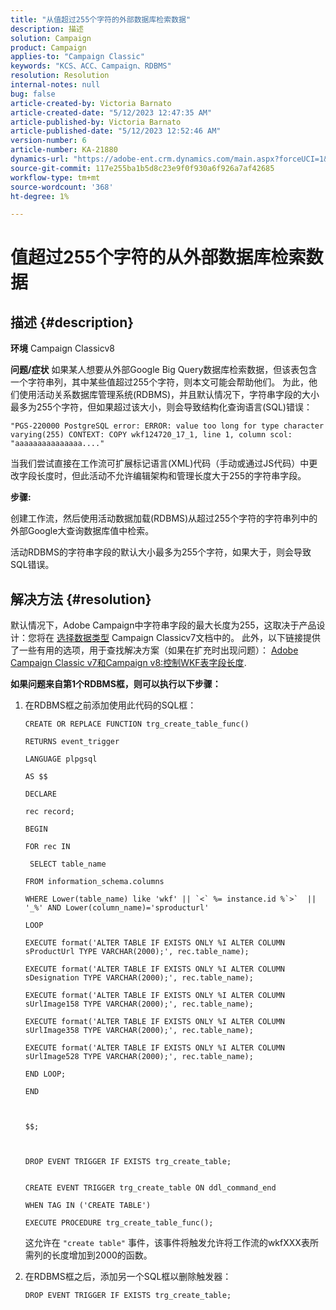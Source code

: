 ```yaml
---
title: "从值超过255个字符的外部数据库检索数据"
description: 描述
solution: Campaign
product: Campaign
applies-to: "Campaign Classic"
keywords: "KCS、ACC、Campaign、RDBMS"
resolution: Resolution
internal-notes: null
bug: false
article-created-by: Victoria Barnato
article-created-date: "5/12/2023 12:47:35 AM"
article-published-by: Victoria Barnato
article-published-date: "5/12/2023 12:52:46 AM"
version-number: 6
article-number: KA-21880
dynamics-url: "https://adobe-ent.crm.dynamics.com/main.aspx?forceUCI=1&pagetype=entityrecord&etn=knowledgearticle&id=079d8f90-5ef0-ed11-8849-6045bd006268"
source-git-commit: 117e255ba1b5d8c23e9f0f930a6f926a7af42685
workflow-type: tm+mt
source-wordcount: '368'
ht-degree: 1%

---
```


# 值超过255个字符的从外部数据库检索数据

## 描述 {#description}


<b>环境</b>
Campaign Classicv8

<b>问题/症状</b>
如果某人想要从外部Google Big Query数据库检索数据，但该表包含一个字符串列，其中某些值超过255个字符，则本文可能会帮助他们。 为此，他们使用活动关系数据库管理系统(RDBMS)，并且默认情况下，字符串字段的大小最多为255个字符，但如果超过该大小，则会导致结构化查询语言(SQL)错误：

`"PGS-220000 PostgreSQL error: ERROR: value too long for type character varying(255) CONTEXT: COPY wkf124720_17_1, line 1, column scol: "aaaaaaaaaaaaaaa...."`



当我们尝试直接在工作流可扩展标记语言(XML)代码（手动或通过JS代码）中更改字段长度时，但此活动不允许编辑架构和管理长度大于255的字符串字段。



<b>步骤:</b>

创建工作流，然后使用活动数据加载(RDBMS)从超过255个字符的字符串列中的外部Google大查询数据库值中检索。

活动RDBMS的字符串字段的默认大小最多为255个字符，如果大于，则会导致SQL错误。


## 解决方法 {#resolution}


默认情况下，Adobe Campaign中字符串字段的最大长度为255，这取决于产品设计：您将在 [选择](https://experienceleague.adobe.com/docs/campaign-classic/using/configuring-campaign-classic/data-model/data-model-best-practices.html?lang=en#data-types)[数据](https://experienceleague.adobe.com/docs/campaign-classic/using/configuring-campaign-classic/data-model/data-model-best-practices.html?lang=en#data-types)[类型](https://experienceleague.adobe.com/docs/campaign-classic/using/configuring-campaign-classic/data-model/data-model-best-practices.html?lang=en#data-types) Campaign Classicv7文档中的。 此外，以下链接提供了一些有用的选项，用于查找解决方案（如果在扩充时出现问题）： [Adobe Campaign Classic v7和Campaign v8:控制WKF表字段长度](https://experienceleaguecommunities.adobe.com/t5/adobe-campaign-classic-questions/controlling-wkf-table-field-length/td-p/355506).

<b>如果问题来自第1个RDBMS框，则可以执行以下步骤：</b>



1. 在RDBMS框之前添加使用此代码的SQL框：

   ```
   CREATE OR REPLACE FUNCTION trg_create_table_func()
   
   RETURNS event_trigger
   
   LANGUAGE plpgsql
   
   AS $$
   
   DECLARE
   
   rec record;
   
   BEGIN
   
   FOR rec IN
   
    SELECT table_name
   
   FROM information_schema.columns
   
   WHERE Lower(table_name) like 'wkf' || `<` %= instance.id %`>`  || '_%' AND Lower(column_name)='sproducturl'
   
   LOOP
   
   EXECUTE format('ALTER TABLE IF EXISTS ONLY %I ALTER COLUMN sProductUrl TYPE VARCHAR(2000);', rec.table_name);
   
   EXECUTE format('ALTER TABLE IF EXISTS ONLY %I ALTER COLUMN sDesignation TYPE VARCHAR(2000);', rec.table_name);
   
   EXECUTE format('ALTER TABLE IF EXISTS ONLY %I ALTER COLUMN sUrlImage158 TYPE VARCHAR(2000);', rec.table_name);
   
   EXECUTE format('ALTER TABLE IF EXISTS ONLY %I ALTER COLUMN sUrlImage358 TYPE VARCHAR(2000);', rec.table_name);
   
   EXECUTE format('ALTER TABLE IF EXISTS ONLY %I ALTER COLUMN sUrlImage528 TYPE VARCHAR(2000);', rec.table_name);
   
   END LOOP;
   
   END
   
   
   
   $$;
   
   
   
   DROP EVENT TRIGGER IF EXISTS trg_create_table;
   
   
   CREATE EVENT TRIGGER trg_create_table ON ddl_command_end
   
   WHEN TAG IN ('CREATE TABLE')
   
   EXECUTE PROCEDURE trg_create_table_func();
   ```






   这允许在 `"create table"` 事件，该事件将触发允许将工作流的wkfXXX表所需列的长度增加到2000的函数。
2. 在RDBMS框之后，添加另一个SQL框以删除触发器：

   `DROP EVENT TRIGGER IF EXISTS trg_create_table;`

